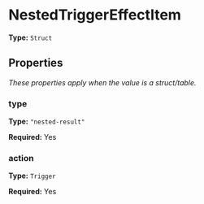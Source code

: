 # NestedTriggerEffectItem

**Type:** `Struct`

## Properties

*These properties apply when the value is a struct/table.*

### type

**Type:** `"nested-result"`

**Required:** Yes

### action

**Type:** `Trigger`

**Required:** Yes

